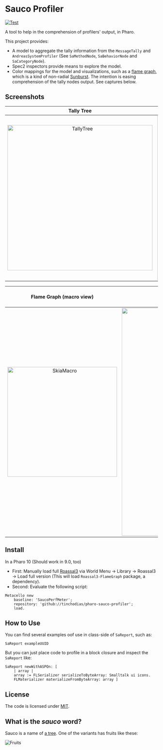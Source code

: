 # Sauco Profiler

[![Test](https://github.com/tinchodias/pharo-sauco-profiler/actions/workflows/test.yml/badge.svg)](https://github.com/tinchodias/pharo-sauco-profiler/actions/workflows/test.yml)

A tool to help in the comprehension of profilers' output, in Pharo. 

This project provides:
- A model to aggregate the tally information from the `MessageTally` and `AndreasSystemProfiler` (See `SaMethodNode`, `SaBehaviorNode` and `SaCategoryNode`).
- Spec2 inspectors provide means to explore the model.
- Color mappings for the model and visualizations, such as a [flame graph](https://github.com/brendangregg/FlameGraph), which is a kind of non-radial [Sunburst](https://www.data-to-viz.com/graph/sunburst.html). The intention is easing comprehension of the tally nodes output. See captures below.

## Screenshots

| Tally Tree | Behaviors (Classes, Metaclasses, Traits |
:-----------:|:---------------------------------------:|
<img width="478" alt="TallyTree" src="https://user-images.githubusercontent.com/3044265/140250604-582909e6-0b0a-49bf-9808-e7c4958bf608.png"> | <img width="539" alt="Classes" src="https://user-images.githubusercontent.com/3044265/140250800-1d169be5-463c-4564-af9d-871533324180.png">



| Flame Graph (macro view) | Flame Graph (zoomed view) | Color Mapping by category |
:-------------------------:|:-------------------------:|:--------------------------:
| <img width="361" alt="SkiaMacro" src="https://user-images.githubusercontent.com/3044265/140248163-caf41ef3-80e2-434b-8dfd-823ec3dd17b5.png"> | <img width="749" alt="CairoDetail" src="https://user-images.githubusercontent.com/3044265/140248169-e4146666-d052-4617-a2e5-8af14929fc47.png"> | <img width="108" alt="Legend" src="https://user-images.githubusercontent.com/3044265/140248298-24c7dba1-92c7-4e84-b192-f1f84faefdec.png">  |


## Install

In a Pharo 10 (Should work in 9.0, too)
* First: Manually load full [Roassal3](https://github.com/ObjectProfile/Roassal3) via World Menu -> Library -> Roassal3 -> Load full version (This will load `Roassal3-FlameGraph` package, a dependency).
* Second: Evaluate the following script: 
~~~smalltalk
Metacello new
    baseline: 'SaucoPerfMeter';
    repository: 'github://tinchodias/pharo-sauco-profiler';
    load.
~~~

## How to Use

You can find several examples oof use in class-side of `SaReport`, such as:
```Smalltalk
SaReport exampleUUID
```

But you can just place code to profile in a block closure and inspect the `SaReport` like:
```Smalltalk
SaReport newWithASPOn: [ 
	| array |
	array := FLSerializer serializeToByteArray: Smalltalk ui icons. 
	FLMaterializer materializeFromByteArray: array ]
```

## License

The code is licensed under [MIT](LICENSE).

## What is the *sauco* word? 

Sauco is a name of [a tree](https://es.wikipedia.org/wiki/Sambucus_australis). One of the variants has fruits like these:

![Fruits](https://upload.wikimedia.org/wikipedia/commons/thumb/e/e1/Sambucus_nigra2.jpg/320px-Sambucus_nigra2.jpg)
